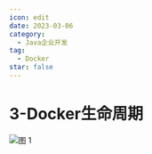 ```yaml
---
icon: edit
date: 2023-03-06
category:
  - Java企业开发
tag:
  - Docker
star: false
---
```


# 3-Docker生命周期


![图 1](https://cdn.liuhongjiao.cn/images/2023/03/06/3-docker-lifecycle/1678083912515.png)  
